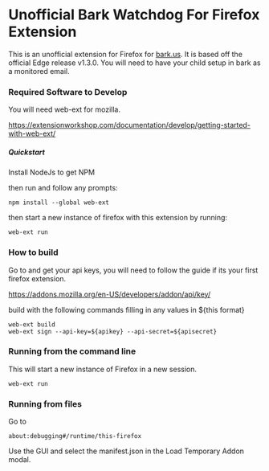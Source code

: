 # Unofficial Bark Watchdog For Firefox Extension

This is an unofficial extension for Firefox for [bark.us](https://www.bark.us/signup?ref=2J6B865). It is based off the official Edge release v1.3.0. You will need to have your child setup in bark as a monitored email.

### Required Software to Develop
You will need web-ext for mozilla.

https://extensionworkshop.com/documentation/develop/getting-started-with-web-ext/

##### Quickstart
Install NodeJs to get NPM

then run and follow any prompts:
```
npm install --global web-ext
```

then start a new instance of firefox with this extension by running:
```
web-ext run
```

### How to build 
Go to and get your api keys, you will need to follow the guide if its your first firefox extension.

https://addons.mozilla.org/en-US/developers/addon/api/key/

build with the following commands filling in any values in ${this format}

```
web-ext build
web-ext sign --api-key=${apikey} --api-secret=${apisecret}
```

### Running from the command line
This will start a new instance of Firefox in a new session.

```
web-ext run
```

### Running from files
Go to 
```
about:debugging#/runtime/this-firefox
```

Use the GUI and select the manifest.json in the Load Temporary Addon modal.
